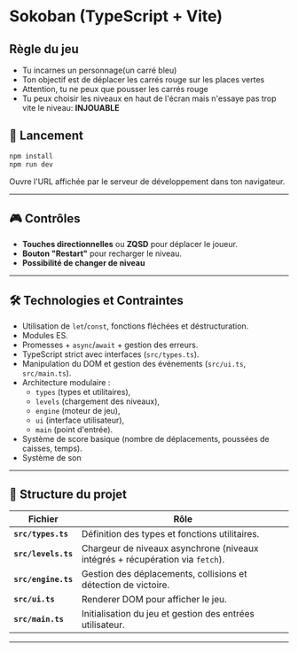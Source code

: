 # Sokoban (TypeScript + Vite)

## Règle du jeu

- Tu incarnes un personnage(un carré bleu)
- Ton objectif est de déplacer les carrés rouge sur les places vertes 
- Attention, tu ne peux que pousser les carrés rouge
- Tu peux choisir les niveaux en haut de l'écran mais n'essaye pas trop vite le niveau:  **INJOUABLE**


## 🚀 Lancement

```bash
npm install
npm run dev
```
Ouvre l'URL affichée par le serveur de développement dans ton navigateur.

---

## 🎮 Contrôles

- **Touches directionnelles** ou **ZQSD** pour déplacer le joueur.
- **Bouton "Restart"** pour recharger le niveau.
- **Possibilité de changer de niveau**

---

## 🛠 Technologies et Contraintes

- Utilisation de `let`/`const`, fonctions fléchées et déstructuration.
- Modules ES.
- Promesses + `async`/`await` + gestion des erreurs.
- TypeScript strict avec interfaces (`src/types.ts`).
- Manipulation du DOM et gestion des événements (`src/ui.ts`, `src/main.ts`).
- Architecture modulaire :
  - `types` (types et utilitaires),
  - `levels` (chargement des niveaux),
  - `engine` (moteur de jeu),
  - `ui` (interface utilisateur),
  - `main` (point d'entrée).
- Système de score basique (nombre de déplacements, poussées de caisses, temps).
- Système de son 

---

## 📂 Structure du projet

| Fichier               | Rôle                                                                 |
|-----------------------|----------------------------------------------------------------------|
| **`src/types.ts`**    | Définition des types et fonctions utilitaires.                      |
| **`src/levels.ts`**   | Chargeur de niveaux asynchrone (niveaux intégrés + récupération via `fetch`). |
| **`src/engine.ts`**   | Gestion des déplacements, collisions et détection de victoire.      |
| **`src/ui.ts`**       | Renderer DOM pour afficher le jeu.                                   |
| **`src/main.ts`**     | Initialisation du jeu et gestion des entrées utilisateur.           |

---
